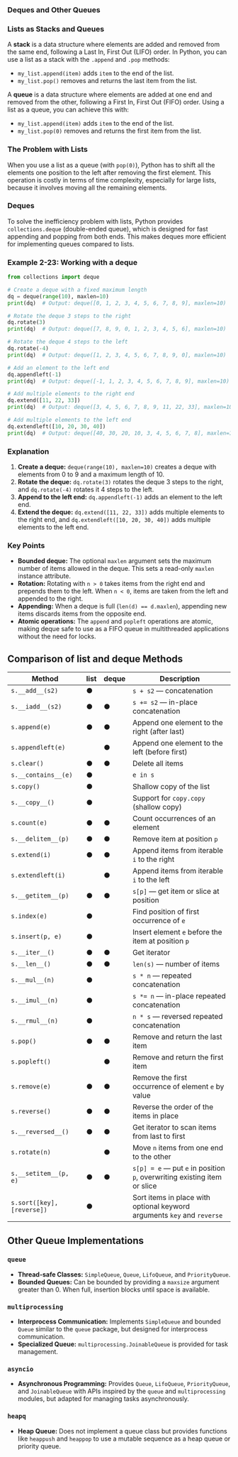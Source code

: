 ### Deques and Other Queues

### Lists as Stacks and Queues

A **stack** is a data structure where elements are added and removed from the same end, following a Last In, First Out (LIFO) order. In Python, you can use a list as a stack with the `.append` and `.pop` methods:
- `my_list.append(item)` adds `item` to the end of the list.
- `my_list.pop()` removes and returns the last item from the list.

A **queue** is a data structure where elements are added at one end and removed from the other, following a First In, First Out (FIFO) order. Using a list as a queue, you can achieve this with:
- `my_list.append(item)` adds `item` to the end of the list.
- `my_list.pop(0)` removes and returns the first item from the list.

### The Problem with Lists

When you use a list as a queue (with `pop(0)`), Python has to shift all the elements one position to the left after removing the first element. This operation is costly in terms of time complexity, especially for large lists, because it involves moving all the remaining elements.

### Deques

To solve the inefficiency problem with lists, Python provides `collections.deque` (double-ended queue), which is designed for fast appending and popping from both ends. This makes deques more efficient for implementing queues compared to lists.

### Example 2-23: Working with a deque
```python
from collections import deque

# Create a deque with a fixed maximum length
dq = deque(range(10), maxlen=10)
print(dq)  # Output: deque([0, 1, 2, 3, 4, 5, 6, 7, 8, 9], maxlen=10)

# Rotate the deque 3 steps to the right
dq.rotate(3)
print(dq)  # Output: deque([7, 8, 9, 0, 1, 2, 3, 4, 5, 6], maxlen=10)

# Rotate the deque 4 steps to the left
dq.rotate(-4)
print(dq)  # Output: deque([1, 2, 3, 4, 5, 6, 7, 8, 9, 0], maxlen=10)

# Add an element to the left end
dq.appendleft(-1)
print(dq)  # Output: deque([-1, 1, 2, 3, 4, 5, 6, 7, 8, 9], maxlen=10)

# Add multiple elements to the right end
dq.extend([11, 22, 33])
print(dq)  # Output: deque([3, 4, 5, 6, 7, 8, 9, 11, 22, 33], maxlen=10)

# Add multiple elements to the left end
dq.extendleft([10, 20, 30, 40])
print(dq)  # Output: deque([40, 30, 20, 10, 3, 4, 5, 6, 7, 8], maxlen=10)
```

### Explanation
1. **Create a deque:** `deque(range(10), maxlen=10)` creates a deque with elements from 0 to 9 and a maximum length of 10.
2. **Rotate the deque:** `dq.rotate(3)` rotates the deque 3 steps to the right, and `dq.rotate(-4)` rotates it 4 steps to the left.
3. **Append to the left end:** `dq.appendleft(-1)` adds an element to the left end.
4. **Extend the deque:** `dq.extend([11, 22, 33])` adds multiple elements to the right end, and `dq.extendleft([10, 20, 30, 40])` adds multiple elements to the left end.

### Key Points
- **Bounded deque:** The optional `maxlen` argument sets the maximum number of items allowed in the deque. This sets a read-only `maxlen` instance attribute.
- **Rotation:** Rotating with `n > 0` takes items from the right end and prepends them to the left. When `n < 0`, items are taken from the left and appended to the right.
- **Appending:** When a deque is full (`len(d) == d.maxlen`), appending new items discards items from the opposite end.
- **Atomic operations:** The `append` and `popleft` operations are atomic, making deque safe to use as a FIFO queue in multithreaded applications without the need for locks.

## Comparison of list and deque Methods

| Method                | list | deque | Description                                                          |
|-----------------------|------|-------|----------------------------------------------------------------------|
| `s.__add__(s2)`       | ●    |       | `s + s2` — concatenation                                             |
| `s.__iadd__(s2)`      | ●    | ●     | `s += s2` — in-place concatenation                                   |
| `s.append(e)`         | ●    | ●     | Append one element to the right (after last)                         |
| `s.appendleft(e)`     |      | ●     | Append one element to the left (before first)                        |
| `s.clear()`           | ●    | ●     | Delete all items                                                     |
| `s.__contains__(e)`   | ●    |       | `e in s`                                                             |
| `s.copy()`            | ●    |       | Shallow copy of the list                                             |
| `s.__copy__()`        | ●    |       | Support for `copy.copy` (shallow copy)                               |
| `s.count(e)`          | ●    | ●     | Count occurrences of an element                                      |
| `s.__delitem__(p)`    | ●    | ●     | Remove item at position `p`                                          |
| `s.extend(i)`         | ●    | ●     | Append items from iterable `i` to the right                          |
| `s.extendleft(i)`     |      | ●     | Append items from iterable `i` to the left                           |
| `s.__getitem__(p)`    | ●    | ●     | `s[p]` — get item or slice at position                               |
| `s.index(e)`          | ●    |       | Find position of first occurrence of `e`                             |
| `s.insert(p, e)`      | ●    |       | Insert element `e` before the item at position `p`                   |
| `s.__iter__()`        | ●    | ●     | Get iterator                                                         |
| `s.__len__()`         | ●    | ●     | `len(s)` — number of items                                           |
| `s.__mul__(n)`        | ●    |       | `s * n` — repeated concatenation                                     |
| `s.__imul__(n)`       | ●    |       | `s *= n` — in-place repeated concatenation                           |
| `s.__rmul__(n)`       | ●    |       | `n * s` — reversed repeated concatenation                            |
| `s.pop()`             | ●    | ●     | Remove and return the last item                                      |
| `s.popleft()`         |      | ●     | Remove and return the first item                                     |
| `s.remove(e)`         | ●    | ●     | Remove the first occurrence of element `e` by value                  |
| `s.reverse()`         | ●    | ●     | Reverse the order of the items in place                              |
| `s.__reversed__()`    | ●    | ●     | Get iterator to scan items from last to first                        |
| `s.rotate(n)`         |      | ●     | Move `n` items from one end to the other                             |
| `s.__setitem__(p, e)` | ●    | ●     | `s[p] = e` — put `e` in position `p`, overwriting existing item or slice |
| `s.sort([key], [reverse])` | ● |   | Sort items in place with optional keyword arguments `key` and `reverse` |

## Other Queue Implementations

### `queue`
- **Thread-safe Classes:** `SimpleQueue`, `Queue`, `LifoQueue`, and `PriorityQueue`.
- **Bounded Queues:** Can be bounded by providing a `maxsize` argument greater than 0. When full, insertion blocks until space is available.

### `multiprocessing`
- **Interprocess Communication:** Implements `SimpleQueue` and bounded `Queue` similar to the `queue` package, but designed for interprocess communication.
- **Specialized Queue:** `multiprocessing.JoinableQueue` is provided for task management.

### `asyncio`
- **Asynchronous Programming:** Provides `Queue`, `LifoQueue`, `PriorityQueue`, and `JoinableQueue` with APIs inspired by the `queue` and `multiprocessing` modules, but adapted for managing tasks asynchronously.

### `heapq`
- **Heap Queue:** Does not implement a queue class but provides functions like `heappush` and `heappop` to use a mutable sequence as a heap queue or priority queue.
